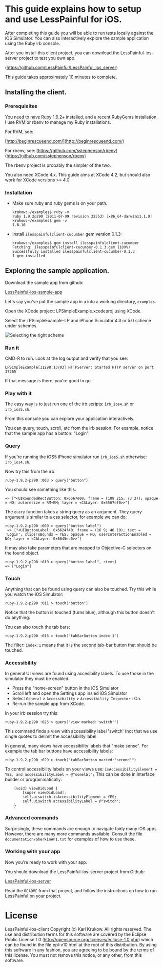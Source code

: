 This guide explains how to setup and use LessPainful for iOS.
=============================================================

After completing this guide you will be able to run
tests locally against the iOS Simulator. You can also
interactively explore the sample application using the Ruby
irb console.

After you install this client project, you can download the
LessPainful-ios-server project to test you own app.

(https://github.com/LessPainful/LessPainful_ios_server)

This guide takes approximately 10 minutes to complete.

Installing the client.
----------------------

### Prerequisites

You need to have Ruby 1.9.2+ installed, and a recent RubyGems
installation. I use RVM or rbenv to manage my Ruby installations.

For RVM, see:

 [http://beginrescueend.com/](http://beginrescueend.com/)

For rbenv, see:
 [https://github.com/sstephenson/rbenv](https://github.com/sstephenson/rbenv)

The rbenv project is probably the simpler of the two.

You also need XCode 4.x. This guide aims at XCode 4.2, but should
also work for XCode versions >= 4.0.

### Installation

*   Make sure ruby and ruby gems is on your path.

        krukow:~/examples$ ruby -v
        ruby 1.9.2p290 (2011-07-09 revision 32553) [x86_64-darwin11.1.0]
        krukow:~/examples$ gem -v
        1.8.10

*   Install `ilesspainfulclient-cucumber` gem version 0.1.3:

        krukow:~/examples$ gem install ilesspainfulclient-cucumber
        Fetching: ilesspainfulclient-cucumber-0.1.3.gem (100%)
        Successfully installed ilesspainfulclient-cucumber-0.1.3
        1 gem installed

Exploring the sample application.
---------------------------------

Download the sample app from github:

[LessPainful-ios-sample-app](https://github.com/LessPainful/LessPainful_ios_sample_app)

Let's say you've put the sample app in a into a working
directory, `examples`.

Open the XCode project: LPSimpleExample.xcodeproj using XCode.

Select the LPSimpleExample-LP and iPhone Simulator 4.3 or 5.0 scheme
under schemes.

![Selecting the right scheme](https://github.com/LessPainful/LessPainful_ios_client/raw/master/documentation/example-1.png "Selecting Scheme")

### Run it
CMD-R to run. Look at the log output and verify that you see:

    LPSimpleExample[11298:13703] HTTPServer: Started HTTP server on port 37265

If that message is there, you're good to go.

### Play with it

The easy way is to just run one of the irb scripts: `irb_ios4.sh` or
`irb_ios5.sh`.

From this console you can explore your application interactively.

You can query, touch, scroll, etc from the irb session.
For example, notice that the sample app has a button: "Login".

### Query
If you're running the iOS5 iPhone simulator run `irb_ios5.sh` otherwise: `irb_ios4.sh`.

Now try this from the irb:

    ruby-1.9.2-p290 :003 > query("button")

You should see something like this:

    => ["<UIRoundedRectButton: 0x6567e00; frame = (109 215; 73 37); opaque = NO; autoresize = RM+BM; layer = <CALayer: 0x6567ef0>>"]

The `query` function takes a string query as an argument. They query argument is similar to a css selector, for example we can do:

    ruby-1.9.2-p290 :009 > query("button label")
     => ["<UIButtonLabel: 0x6624f40; frame = (16 9; 40 19); text = 'Login'; clipsToBounds = YES; opaque = NO; userInteractionEnabled = NO; layer = <CALayer: 0x6645ec0>>"]

It may also take parameters that are mapped to Objective-C selectors on the found object.

    ruby-1.9.2-p290 :010 > query("button label", :text)
    => ["Login"]

### Touch

Anything that can be found using query can also be touched.
Try this while you watch the iOS Simulator:

    ruby-1.9.2-p290 :011 > touch("button")

Notice that the button is touched (turns blue), although this button doesn't do anything.

You can also touch the tab bars:

    ruby-1.9.2-p290 :016 > touch("tabBarButton index:1")

The filter: `index:1` means that it is the second tab-bar button that should be touched.

### Accessibility

In general UI views are found using accesibility labels. To use those in the simulator they must be enabled.

* Press the "home-screen" button in the iOS Simulator
* Scroll left and open the Settings app insied iOS Simulator
* Select `General` > `Accessibility` > `Accessibility Inspector` : On.
* Re-run the sample app from XCode.

In your irb session try this:

    ruby-1.9.2-p290 :025 > query("view marked:'switch'")

This command finds a view with accessibility label 'switch' (not that we use single quotes to delimit the accessibility label.

In general, many views have accessibility labels that "make sense". For example the tab bar buttons have accessibility labels:

    ruby-1.9.2-p290 :029 > touch("tabBarButton marked:'second'")

To control accessibility labels on your views use:
`isAccessibilityElement = YES, and accessibilityLabel = @"somelbl";` This can be done in interface builder or programmatically:

        (void) viewDidLoad {
            [super viewDidLoad];
            self.uiswitch.isAccessibilityElement = YES;
            self.uiswitch.accessibilityLabel = @"switch";
        }

### Advanced commands

Surprisingly, these commands are enough to navigate fairly many iOS apps. However, there are many more commands available. Consult the file `documentation/GherkinAPI.txt` for examples of how to use these.


### Working with your app

Now you're ready to work with your app.

You should download the LessPainful-ios-server project from Github:

[LessPainful-ios-server](https://github.com/LessPainful/LessPainful_ios_server)

Read the `README` from that project, and follow the instructions on
how to run LessPainful on your project.

License
=======
LessPainful-ios-client
Copyright (c) Karl Krukow. All rights reserved.
The use and distribution terms for this software are covered by the
Eclipse Public License 1.0 (http://opensource.org/licenses/eclipse-1.0.php)
which can be found in the file epl-v10.html at the root of this distribution.
By using this software in any fashion, you are agreeing to be bound by
the terms of this license.
You must not remove this notice, or any other, from this software.
